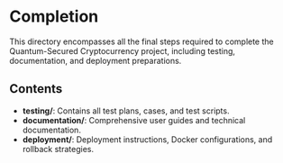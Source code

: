 # Completion

This directory encompasses all the final steps required to complete the Quantum-Secured Cryptocurrency project, including testing, documentation, and deployment preparations.

## Contents
- **testing/**: Contains all test plans, cases, and test scripts.
- **documentation/**: Comprehensive user guides and technical documentation.
- **deployment/**: Deployment instructions, Docker configurations, and rollback strategies.
